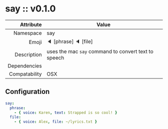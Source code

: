 # say :: v0.1.0

| Attribute     | Value |
|--------------:|----|
| Namespace     | say |
| Emoji         | 🔈 [phrase] 🔈 [file]  |
| Description   | uses the mac `say` command to convert text to speech |
| Dependencies  |   |
| Compatability | OSX  |

## Configuration

```yml
say:
  phrase:
    - { voice: Karen, text: Strapped is so cool! }
  file:
    - { voice: Alex, file: ~/lyrics.txt }
```
